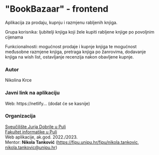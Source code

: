 # "BookBazaar" - frontend
Aplikacija za prodaju, kupnju i razmjenu rabljenih knjiga.

Grupa korisnika: ljubitelji knjiga koji žele kupiti rabljene knjige po povoljnim cijenama

Funkcionalnosti: mogućnost prodaje i kupnje knjiga te mogućnost međusobne razmjene knjiga, pretraga knjiga po žanrovima, dodavanje knjiga na wish list, ostavljanje recenzija nakon obavljene kupnje. 

### Autor
Nikolina Krce

### Javni link na aplikaciju

Web: https://netlify... (dodat će se kasnije)

### Organizacija

[Sveučilište Jurja Dobrile u Puli](http://www.unipu.hr/)  
[Fakultet informatike u Puli](https://fipu.unipu.hr/)  
Web aplikacije, ak.god. 2022./2023.  
Mentor: **Nikola Tanković** (https://fipu.unipu.hr/fipu/nikola.tankovic, nikola.tankovic@unipu.hr)
